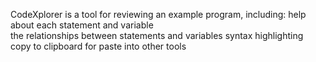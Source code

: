 CodeXplorer is a tool for reviewing an example program, including:
   help about each statement and variable  
   the relationships between statements and variables
   syntax highlighting
   copy to clipboard for paste into other tools

